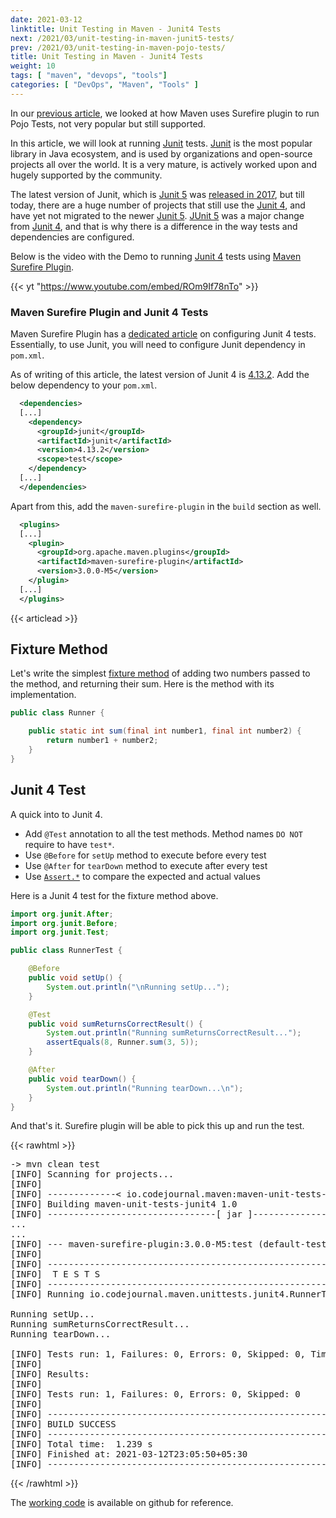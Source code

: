 ```yaml
---
date: 2021-03-12
linktitle: Unit Testing in Maven - Junit4 Tests
next: /2021/03/unit-testing-in-maven-junit5-tests/
prev: /2021/03/unit-testing-in-maven-pojo-tests/
title: Unit Testing in Maven - Junit4 Tests
weight: 10
tags: [ "maven", "devops", "tools"]
categories: [ "DevOps", "Maven", "Tools" ]
---
```



In our [previous article][1], we looked at how Maven uses Surefire plugin to run Pojo Tests, not very popular but still supported.

In this article, we will look at running [Junit][2] tests. [Junit][2] is the most popular library in Java ecosystem, and is used by organizations and open-source projects all over the world. It is a very mature, is actively worked upon and hugely supported by the community.

The latest version of Junit, which is [Junit 5][3] was [released in 2017][4], but till today, there are a huge number of projects that still use the [Junit 4][5], and have yet not migrated to the newer [Junit 5][3]. [JUnit 5][3] was a major change from [Junit 4][5], and that is why there is a difference in the way tests and dependencies are configured.

Below is the video with the Demo to running [Junit 4][5] tests using [Maven Surefire Plugin][6].

{{< yt "https://www.youtube.com/embed/ROm9If78nTo" >}}





### Maven Surefire Plugin and Junit 4 Tests

Maven Surefire Plugin has a [dedicated article][7] on configuring Junit 4 tests. Essentially, to use Junit, you will need to configure Junit dependency in `pom.xml`.

As of writing of this article, the latest version of Junit 4 is [4.13.2][8]. Add the below dependency to your `pom.xml`.

```xml
  <dependencies>
  [...]
    <dependency>
      <groupId>junit</groupId>
      <artifactId>junit</artifactId>
      <version>4.13.2</version>
      <scope>test</scope>
    </dependency>
  [...]
  </dependencies>
```

Apart from this, add the `maven-surefire-plugin` in the `build` section as well.

```xml
  <plugins>
  [...]
    <plugin>
      <groupId>org.apache.maven.plugins</groupId>
      <artifactId>maven-surefire-plugin</artifactId>
      <version>3.0.0-M5</version>
    </plugin>
  [...]
  </plugins>
```





{{< articlead >}}

## Fixture Method

Let's write the simplest [fixture method][9] of adding two numbers passed to the method, and returning their sum. Here is the method with its implementation.

```java
public class Runner {

    public static int sum(final int number1, final int number2) {
        return number1 + number2;
    }
}
```





## Junit 4 Test

A quick into to Junit 4.

- Add `@Test` annotation to all the test methods. Method names `DO NOT` require to have `test*`.
- Use `@Before` for `setUp` method to execute before every test
- Use `@After` for `tearDown` method to execute after every test
- Use [`Assert.*`][10] to compare the expected and actual values

Here is a Junit 4 test for the fixture method above.

```java
import org.junit.After;
import org.junit.Before;
import org.junit.Test;

public class RunnerTest {

    @Before
    public void setUp() {
        System.out.println("\nRunning setUp...");
    }

    @Test
    public void sumReturnsCorrectResult() {
        System.out.println("Running sumReturnsCorrectResult...");
        assertEquals(8, Runner.sum(3, 5));
    }

    @After
    public void tearDown() {
        System.out.println("Running tearDown...\n");
    }
}
```

And that's it. Surefire plugin will be able to pick this up and run the test.


{{< rawhtml >}}
<pre class="code-output">
-> mvn clean test
[INFO] Scanning for projects...
[INFO] 
[INFO] -------------< io.codejournal.maven:maven-unit-tests-junit4 >-------------
[INFO] Building maven-unit-tests-junit4 1.0
[INFO] --------------------------------[ jar ]---------------------------------
...
...
[INFO] --- maven-surefire-plugin:3.0.0-M5:test (default-test) @ maven-unit-tests-junit4 ---
[INFO] 
[INFO] -------------------------------------------------------
[INFO]  T E S T S
[INFO] -------------------------------------------------------
[INFO] Running io.codejournal.maven.unittests.junit4.RunnerTest

Running setUp...
Running sumReturnsCorrectResult...
Running tearDown...

[INFO] Tests run: 1, Failures: 0, Errors: 0, Skipped: 0, Time elapsed: 0.035 s - in io.codejournal.maven.unittests.junit4.RunnerTest
[INFO] 
[INFO] Results:
[INFO] 
[INFO] Tests run: 1, Failures: 0, Errors: 0, Skipped: 0
[INFO] 
[INFO] ------------------------------------------------------------------------
[INFO] BUILD SUCCESS
[INFO] ------------------------------------------------------------------------
[INFO] Total time:  1.239 s
[INFO] Finished at: 2021-03-12T23:05:50+05:30
[INFO] ------------------------------------------------------------------------
</pre>
{{< /rawhtml >}}

The [working code][11] is available on github for reference.


  [1]: /2021/03/unit-testing-in-maven-pojo-tests/
  [2]: https://junit.org/
  [3]: https://junit.org/junit5/
  [4]: https://junit.org/junit5/docs/5.0.0/user-guide/#release-notes-5.0.0
  [5]: https://junit.org/junit4/
  [6]: https://maven.apache.org/surefire/maven-surefire-plugin/index.html
  [7]: https://maven.apache.org/surefire/maven-surefire-plugin/examples/junit.html
  [8]: https://mvnrepository.com/artifact/junit/junit
  [9]: https://en.wikipedia.org/wiki/Test_fixture
 [10]: https://junit.org/junit4/javadoc/latest/org/junit/Assert.html
 [11]: https://github.com/the-code-journal/maven-for-beginners/tree/main/010-unit-tests-junit4/final
